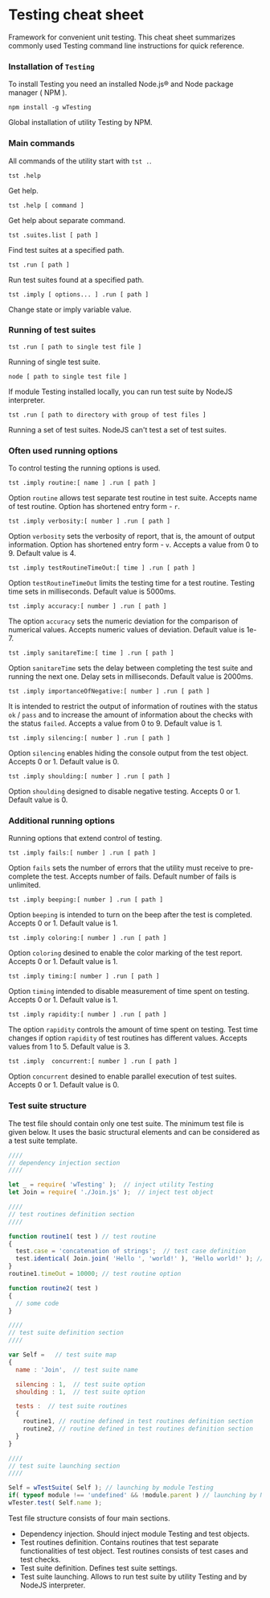 # Testing cheat sheet

Framework for convenient unit testing. This cheat sheet summarizes commonly used Testing command line instructions for quick reference.

### Installation of `Testing`

To install Testing you need an installed Node.js® and Node package manager ( NPM ).

```
npm install -g wTesting
```

Global installation of utility Testing by NPM.

### Main commands

All commands of the utility start with `tst .`.

```
tst .help
```

Get help.

```
tst .help [ command ]
```

Get help about separate command.

```
tst .suites.list [ path ]
```

Find test suites at a specified path.

```
tst .run [ path ]
```

Run test suites found at a specified path.

```
tst .imply [ options... ] .run [ path ]
```

Change state or imply variable value.

### Running of test suites

```
tst .run [ path to single test file ]
```

Running of single test suite.

```
node [ path to single test file ]
```

If module Testing installed locally, you can run test suite by NodeJS interpreter.

```
tst .run [ path to directory with group of test files ]
```

Running a set of test suites. NodeJS can't test a set of test suites.

### Often used running options

To control testing the running options is used.

```
tst .imply routine:[ name ] .run [ path ]
```

Option `routine` allows test separate test routine in test suite. Accepts name of test routine. Option has shortened entry form - `r`.

```
tst .imply verbosity:[ number ] .run [ path ]
```

Option `verbosity` sets the verbosity of report, that is, the amount of output information. Option has shortened entry form - `v`. Accepts a value from 0 to 9. Default value is 4.

```
tst .imply testRoutineTimeOut:[ time ] .run [ path ]
```

Option `testRoutineTimeOut` limits the testing time for a test routine. Testing time sets in milliseconds. Default value is 5000ms.

```
tst .imply accuracy:[ number ] .run [ path ]
```

The option `accuracy` sets the numeric deviation for the comparison of numerical values. Accepts numeric values of deviation. Default value is 1e-7.

```
tst .imply sanitareTime:[ time ] .run [ path ]
```

Option `sanitareTime` sets the delay between completing the test suite and running the next one. Delay sets in milliseconds. Default value is 2000ms.

```
tst .imply importanceOfNegative:[ number ] .run [ path ]
```

It is intended to restrict the output of information of routines with the status `ok` / `pass` and to increase the amount of information about the checks with the status `failed`. Accepts a value from 0 to 9. Default value is 1.

```
tst .imply silencing:[ number ] .run [ path ]
```

Option `silencing` enables hiding the console output from the test object. Accepts 0 or 1. Default value is 0.

```
tst .imply shoulding:[ number ] .run [ path ]
```

Option `shoulding` designed to disable negative testing. Accepts 0 or 1. Default value is 0.

### Additional running options

Running options that extend control of testing.

```
tst .imply fails:[ number ] .run [ path ]
```

Option `fails` sets the number of errors that the utility must receive to pre-complete the test. Accepts number of fails. Default number of fails is unlimited.

```
tst .imply beeping:[ number ] .run [ path ]
```

Option `beeping` is intended to turn on the beep after the test is completed. Accepts 0 or 1. Default value is 1.

```
tst .imply coloring:[ number ] .run [ path ]
```

Option `coloring` desined to enable the color marking of the test report. Accepts 0 or 1. Default value is 1.

```
tst .imply timing:[ number ] .run [ path ]
```

Option `timing` intended to disable measurement of time spent on testing. Accepts 0 or 1. Default value is 1.

```
tst .imply rapidity:[ number ] .run [ path ]
```

The option `rapidity` controls the amount of time spent on testing. Test time changes if option `rapidity` of test routines has different values. Accepts values from 1 to 5. Default value is 3.

```
tst .imply  concurrent:[ number ] .run [ path ]
```

Option `concurrent` desined to enable parallel execution of test suites.
Accepts 0 or 1. Default value is 0.

### Test suite structure

The test file should contain only one test suite.
The minimum test file is given below. It uses the basic structural elements and can be considered as a test suite template.

```js
////
// dependency injection section
////

let _ = require( 'wTesting' );  // inject utility Testing
let Join = require( './Join.js' );  // inject test object

////
// test routines definition section
////

function routine1( test ) // test routine
{
  test.case = 'concatenation of strings';  // test case definition
  test.identical( Join.join( 'Hello ', 'world!' ), 'Hello world!' ); // test check
}
routine1.timeOut = 10000; // test routine option

function routine2( test )
{
  // some code
}

////
// test suite definition section
////

var Self =   // test suite map
{
  name : 'Join',  // test suite name

  silencing : 1,  // test suite option
  shoulding : 1,  // test suite option

  tests :  // test suite routines
  {
    routine1, // routine defined in test routines definition section
    routine2, // routine defined in test routines definition section
  }
}

////
// test suite launching section
////

Self = wTestSuite( Self ); // launching by module Testing
if( typeof module !== 'undefined' && !module.parent ) // launching by NodeJS interpreter
wTester.test( Self.name );
```

Test file structure consists of four main sections.

- Dependency injection. Should inject module Testing and test objects.
- Test routines definition. Contains routines that test separate functionalities of test object. Test routines consists of test cases and test checks.
- Test suite definition. Defines test suite settings. 
- Test suite launching. Allows to run test suite by utility Testing and by NodeJS interpreter.
